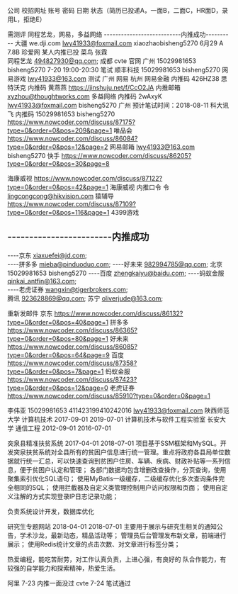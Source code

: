公司		校招网址		账号					密码						日期		状态（简历已投递A，一面B，二面C，HR面D，录用L，拒绝E）





需测评  同程艺龙，网易，多益网络
---------------------------内推成功----------
大疆		we.dji.com	lwy41933@foxmail.com	xiaozhaobisheng5270		6月29	A  7.8B
珍爱网    某人内推已投
菜鸟		 张霖  										
同程艺龙  494827930@qq.com;   成都 
cvte     官网	 广州  15029981653 	bisheng5270			7-20 19:00-20:30 笔试
顺丰科技	 15029981653 	bisheng5270	
网易游戏 		lwy41933@163.com   测试  广州 
网易 	 杭州 网易金融  内推码 426HZ38
思特沃克  内推码 黄燕燕			https://jinshuju.net/f/CcO2JA  内推邮箱 xyzhou@thoughtworks.com
多益网络  内推码 2wAxyK  lwy41933@foxmail.com  bisheng5270  广州 预计笔试时间：2018-08-11
科大讯飞  内推码 15029981653 bisheng5270 https://www.nowcoder.com/discuss/87175?type=0&order=0&pos=209&page=1
唯品会       https://www.nowcoder.com/discuss/86084?type=0&order=0&pos=12&page=2  网易邮箱  lwy41933@163.com  bisheng5270
快手  	    https://www.nowcoder.com/discuss/86205?type=0&order=0&pos=30&page=8 

海康威视     https://www.nowcoder.com/discuss/87122?type=0&order=0&pos=42&page=1  海康威视 内推口令  令  lingcongcong@hikvision.com
猿辅导       https://www.nowcoder.com/discuss/87109?type=0&order=0&pos=116&page=1
4399游戏


------------------------内推成功
------------------------
----京东		 xiaxuefei@jd.com;  							
----拼多多	 mieba@pinduoduo.com;
----好未来	 982994785@qq.com;	北京		15029981653		bisheng5270
----百度		 zhengkaiyu@baidu.com;
----蚂蚁金服	 qinkai_antfin@163.com;   
----老虎证券  wangxin@tigerbrokers.com;  	
腾讯		 923628869@qq.com;
苏宁		 oliverjude@163.com;

重新发邮件
京东       https://www.nowcoder.com/discuss/86132?type=0&order=0&pos=40&page=1
拼多多     https://www.nowcoder.com/discuss/86365?type=0&order=0&pos=80&page=1
好未来     https://www.nowcoder.com/discuss/86085?type=0&order=0&pos=64&page=9
百度       https://www.nowcoder.com/discuss/87358?type=0&order=0&pos=7&page=1
蚂蚁金服   https://www.nowcoder.com/discuss/87423?type=0&order=0&pos=12&page=0
老虎证券   https://www.nowcoder.com/discuss/85910?type=0&order=0&page=1



李伟亚
15029981653
411423199410242016
lwy41933@foxmail.com
陕西师范大学			计算机技术   	2017-09-01		2019-07-01		计算机技术与软件工程实验室
长安大学				通信工程			2012-09-01		2016-07-01

突泉县精准扶贫系统
2017-04-01		2018-07-01
项目基于SSM框架和MySQL。开发突泉扶贫系统对全县所有的贫困户信息进行统一管理。重点将政府各县局单位数据就行统一汇总，可以快速查询到贫困户住房、车辆、疾病、财政补贴等一系列信息，便于贫困户认定和管理；
各部门数据均包含增删改查操作，分页查询，使用聚集索引优化SQL语句；
使用MyBatis一级缓存，二级缓存优化多次查询条件完全相同的SQL；
使用拦截器及自定义类管理控制用户访问权限和页面；
使用自定义注解的方式实现登录IP日志记录功能；

负责系统设计开发，数据库优化

研究生专题网站
2018-04-01		2018-07-01
主要用于展示与研究生相关的通知公告，学术沙龙，最新动态，精品活动等；
管理员后台管理发布新文章，前端进行展示；
使用Redis统计文章的点击次数、对文章进行标签分类；


热爱编程，能吃苦耐劳，对工作认真负责，上进心强，有良好的
队合作能力，有较强的自学能力和探索精神，热爱生活。


阿里  7-23  内推一面没过
cvte  7-24  笔试通过   
